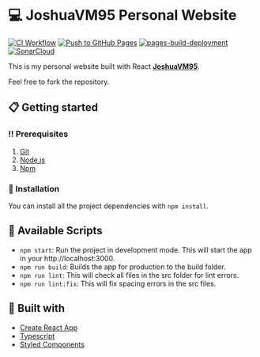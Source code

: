 # :computer: JoshuaVM95 Personal Website

[![CI Workflow](https://github.com/JoshuaVM95/JoshuaVM95.github.io/actions/workflows/pull_request.yml/badge.svg)](https://github.com/JoshuaVM95/JoshuaVM95.github.io/actions/workflows/pull_request.yml) [![Push to GitHub Pages](https://github.com/JoshuaVM95/JoshuaVM95.github.io/actions/workflows/gh-pages-push.yml/badge.svg)](https://github.com/JoshuaVM95/JoshuaVM95.github.io/actions/workflows/gh-pages-push.yml) [![pages-build-deployment](https://github.com/JoshuaVM95/JoshuaVM95.github.io/actions/workflows/pages/pages-build-deployment/badge.svg)](https://github.com/JoshuaVM95/JoshuaVM95.github.io/actions/workflows/pages/pages-build-deployment) [![SonarCloud](https://sonarcloud.io/images/project_badges/sonarcloud-orange.svg)](https://sonarcloud.io/summary/new_code?id=JoshuaVM95_JoshuaVM95.github.io)

This is my personal website built with React **[JoshuaVM95](https://JoshuaVM95.github.io)**.

Feel free to fork the repository.

## :clipboard: Getting started

### :bangbang: Prerequisites

1. [Git](https://git-scm.com/)
2. [Node.js](https://nodejs.org/en/)
3. [Npm](https://www.npmjs.com/)

### :wrench: Installation

You can install all the project dependencies with `npm install`.

## :electric_plug: Available Scripts

-   `npm start`: Run the project in development mode. This will start the app in your http://localhost:3000.
-   `npm run build`: Builds the app for production to the build folder.
-   `npm run lint`: This will check all files in the src folder for lint errors.
-   `npm run lint:fix`: This will fix spacing errors in the src files.

## :hammer: Built with

-   [Create React App](https://github.com/facebook/create-react-app)
-   [Typescript](https://www.typescriptlang.org/)
-   [Styled Components](https://styled-components.com/)
